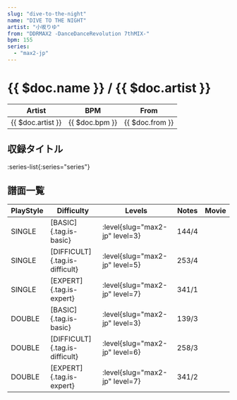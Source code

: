 ```yaml
---
slug: "dive-to-the-night"
name: "DIVE TO THE NIGHT"
artist: "小坂りゆ"
from: "DDRMAX2 -DanceDanceRevolution 7thMIX-"
bpm: 155
series:
  - "max2-jp"
---
```


# {{ $doc.name }} / {{ $doc.artist }}

|Artist|BPM|From|
|------|---|----|
|{{ $doc.artist }}|{{ $doc.bpm }}|{{ $doc.from }}|

## 収録タイトル

:series-list{:series="series"}

## 譜面一覧

|PlayStyle|Difficulty|Levels|Notes|Movie|
|---------|----------|------|-----|-----|
|SINGLE|[BASIC]{.tag.is-basic}|:level{slug="max2-jp" level=3}|144/4||
|SINGLE|[DIFFICULT]{.tag.is-difficult}|:level{slug="max2-jp" level=5}|253/4||
|SINGLE|[EXPERT]{.tag.is-expert}|:level{slug="max2-jp" level=7}|341/1||
|DOUBLE|[BASIC]{.tag.is-basic}|:level{slug="max2-jp" level=3}|139/3||
|DOUBLE|[DIFFICULT]{.tag.is-difficult}|:level{slug="max2-jp" level=6}|258/3||
|DOUBLE|[EXPERT]{.tag.is-expert}|:level{slug="max2-jp" level=7}|341/2||
